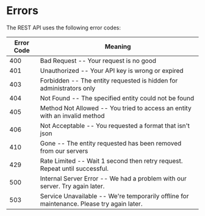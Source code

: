 # Errors

The REST API uses the following error codes:

Error Code | Meaning
---------- | -------
400 | Bad Request -- Your request is no good
401 | Unauthorized -- Your API key is wrong or expired
403 | Forbidden -- The entity requested is hidden for administrators only
404 | Not Found -- The specified entity could not be found
405 | Method Not Allowed -- You tried to access an entity with an invalid method
406 | Not Acceptable -- You requested a format that isn't json
410 | Gone -- The entity requested has been removed from our servers
429 | Rate Limited -- Wait 1 second then retry request. Repeat until successful.
500 | Internal Server Error -- We had a problem with our server. Try again later.
503 | Service Unavailable -- We're temporarily offline for maintenance. Please try again later.
